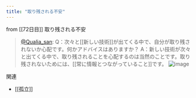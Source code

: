 ```yaml
---
title: "取り残される不安"
---
```


from [[72日目]]
取り残される不安
> [@Qualia_san](https://twitter.com/Qualia_san/status/1629202986433122304?s=20): Q：次々と[[新しい技術]]が出てくる中で、自分が取り残されないか心配です。何かアドバイスはありますか？
> A：新しい技術が次々と出てくる中で、取り残されることを心配するのは当然のことです。取り残されないためには、[[常に情報とつながっていること]]です。
> ![image](https://pbs.twimg.com/media/FpwXTi7aIAIv9yy.png)

関連
- [[孤立]]
